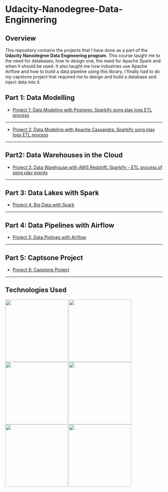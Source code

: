 # Udacity-Nanodegree-Data-Enginnering

## Overview
This repository contains the projects that I have done as a part of the **Udacity Nanodegree Data Engineering program**. This course taught me to the need for databases, how to design one, the need for Apache Spark and when it should be used. It also taught me how industries use Apache Airflow and how to build a data pipeline using this library. I finally had to do my capstone project that required me to design and build a database and inject data into it.


## Part 1: Data Modelling
- [Project 1: Data Modeling with Postgres: Sparkify song play logs ETL process](https://github.com/Kuriankkr/Udacity-Nanodegree-Data-Engineering/tree/master/Data%20Modelling/Data%20Modeling%20with%20Postgres:%20Sparkify%20song%20play%20logs%20ETL%20process)

---

- [Project 2: Data Modeling with Apache Cassandra: Sparkify song play logs ETL process](https://github.com/Kuriankkr/Udacity-Nanodegree-Data-Engineering/tree/master/Data%20Modelling/Project_Data_Modeling_with_Apache_Cassandra)

---

## Part2: Data Warehouses in the Cloud
- [Project 3: Data Warehouse with AWS Redshift: Sparkify - ETL process of song play events](https://github.com/Kuriankkr/Udacity-Nanodegree-Data-Engineering/tree/master/Cloud%20Data%20Warehouses/Project%20Data%20Warehouse)

---

## Part 3: Data Lakes with Spark
- [Project 4: Big Data with Spark](https://github.com/Kuriankkr/Udacity-Nanodegree-Data-Engineering/tree/master/Data%20Lakes%20with%20Spark)

---

## Part 4: Data Pipelines with Airflow
- [Project 5: Data Piplines with Airflow](https://github.com/Kuriankkr/Udacity-Nanodegree-Data-Engineering/tree/master/Data%20Pipelines%20with%20Airflow)

---

## Part 5: Captsone Project
- [Project 6: Capstone Project](https://github.com/Kuriankkr/Udacity-Nanodegree-Data-Engineering/tree/master/Capstone%20Project)

---

## Technologies Used

<p>
  <img width="200" height = "200" align='left' src="https://github.com/Kuriankkr/Udacity-Nanodegree-Data-Engineering/blob/master/Images/Amazon_s3.png">
</p>

<p>
  <img width="200" height = "200" align='left' src="https://github.com/Kuriankkr/Udacity-Nanodegree-Data-Engineering/blob/master/Images/Apache%20Airflow.png">
</p>

<p>
  <img width="200" height = "200" align='left' src="https://github.com/Kuriankkr/Udacity-Nanodegree-Data-Engineering/blob/master/Images/Apache%20Spark.png">
</p>

<p>
  <img width="200" height = "200" align='left' src="https://github.com/Kuriankkr/Udacity-Nanodegree-Data-Engineering/blob/master/Images/EC2.jpg">
</p>

<p>
  <img width="200" height = "200" align='left' src="https://github.com/Kuriankkr/Udacity-Nanodegree-Data-Engineering/blob/master/Images/EC2.jpg">
</p>

<p>
  <img width="200" height = "200" align='left' src="https://github.com/Kuriankkr/Kuriankkr/blob/main/Images/Pandas_Image.png">
</p>

